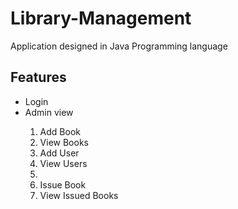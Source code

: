 # Library-Management

Application designed in Java Programming language<br>
## Features
<ul>
  <li>Login</li>
  <li>Admin view</li>
  <ol>
    <li>Add Book</li>
    <li>View Books</li>
    <li>Add User</li>
    <li>View Users<li>
    <li>Issue Book</li>
    <li>View Issued Books</li>
  </ol>
</ul>
